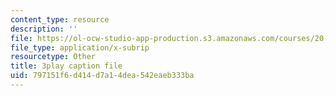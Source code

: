 ```yaml
---
content_type: resource
description: ''
file: https://ol-ocw-studio-app-production.s3.amazonaws.com/courses/20-219-becoming-the-next-bill-nye-writing-and-hosting-the-educational-show-january-iap-2015/797151f6d414d7a14dea542eaeb333ba_RMRI-Q3PMLE.srt
file_type: application/x-subrip
resourcetype: Other
title: 3play caption file
uid: 797151f6-d414-d7a1-4dea-542eaeb333ba
---
```

